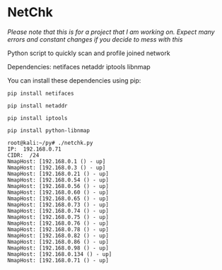 NetChk
======

*Please note that this is for a project that I am working on. Expect many errors and constant changes if you decide to mess with this*

Python script to quickly scan and profile joined network

Dependencies:
netifaces
netaddr
iptools
libnmap

You can install these dependencies using pip:

`pip install netifaces`

`pip install netaddr`

`pip install iptools`

`pip install python-libnmap`

```
root@kali:~/py# ./netchk.py 
IP:  192.168.0.71
CIDR:  /24
NmapHost: [192.168.0.1 () - up]
NmapHost: [192.168.0.3 () - up]
NmapHost: [192.168.0.21 () - up]
NmapHost: [192.168.0.54 () - up]
NmapHost: [192.168.0.56 () - up]
NmapHost: [192.168.0.60 () - up]
NmapHost: [192.168.0.65 () - up]
NmapHost: [192.168.0.73 () - up]
NmapHost: [192.168.0.74 () - up]
NmapHost: [192.168.0.75 () - up]
NmapHost: [192.168.0.76 () - up]
NmapHost: [192.168.0.78 () - up]
NmapHost: [192.168.0.82 () - up]
NmapHost: [192.168.0.86 () - up]
NmapHost: [192.168.0.98 () - up]
NmapHost: [192.168.0.134 () - up]
NmapHost: [192.168.0.71 () - up]
```
